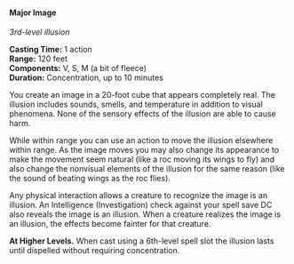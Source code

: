 #### Major Image
<!-- markdownlint-disable link-image-reference-definitions -->
[_metadata_:spell_name]:- "Major Image"
[_metadata_:spell_level]:- "3"
[_metadata_:spell_school]:- "illusion"
[_metadata_:ritual]:- "false"
[_metadata_:casting_time_amount]:- "1"
[_metadata_:casting_time_unit]:- "action"
[_metadata_:range]:- "120 feet"
[_metadata_:target]:- "a 20-foot cube"
[_metadata_:components_verbal]:- "true"
[_metadata_:components_somatic]:- "true"
[_metadata_:components_material]:- "true"
[_metadata_:components_material_description]:- "a bit of fleece"
[_metadata_:duration]:- "10 minutes"
[_metadata_:concentration]:- "true"
[_metadata_:compared_to_wotc_srd_5.1]:- "mechanics_same_wording_different"
[_metadata_:compared_to_a5e_srd]:- "mechanics_same_wording_different"
<!-- markdownlint-disable-next-line no-emphasis-as-heading -->
_3rd-level illusion_

**Casting Time:** 1 action \
**Range:** 120 feet \
**Components:** V, S, M (a bit of fleece) \
**Duration:** Concentration, up to 10 minutes

You create an image in a 20-foot cube that appears completely real.
The illusion includes sounds, smells, and temperature in addition to visual phenomena.
None of the sensory effects of the illusion are able to cause harm.

While within range you can use an action to move the illusion elsewhere within range.
As the image moves you may also change its appearance to make the movement seem natural (like a roc moving its wings to fly) and also change the nonvisual elements of the illusion for the same reason (like the sound of beating wings as the roc flies).

Any physical interaction allows a creature to recognize the image is an illusion.
An Intelligence (Investigation) check against your spell save DC also reveals the image is an illusion.
When a creature realizes the image is an illusion, the effects become fainter for that creature.

**At Higher Levels.**
When cast using a 6th-level spell slot the illusion lasts until dispelled without requiring concentration.
